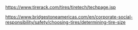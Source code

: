 https://www.tirerack.com/tires/tiretech/techpage.jsp

https://www.bridgestoneamericas.com/en/corporate-social-responsibility/safety/choosing-tires/determining-tire-size
